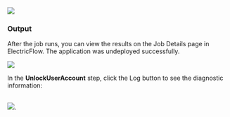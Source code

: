 <img src="../../plugins/EC-WebLogic/images/UnlockUserAccount/EC-WLSUnlockUserAccountStatus2.png" />
<br />
</ol>
<h3>Output</h3>
<p>After the job runs, you can view the results on the Job Details page in ElectricFlow. The application was undeployed
successfully.</p>
<img src="../../plugins/EC-WebLogic/images/UnlockUserAccount/EC-WLSUnlockUserAccountStatus3.png" />
<p>In the <b>UnlockUserAccount</b> step, click the Log button to see the diagnostic information:</p>
<br />
<img src="../../plugins/EC-WebLogic/images/UnlockUserAccount/EC-WLSUnlockUserAccountStatus4.png" />.

